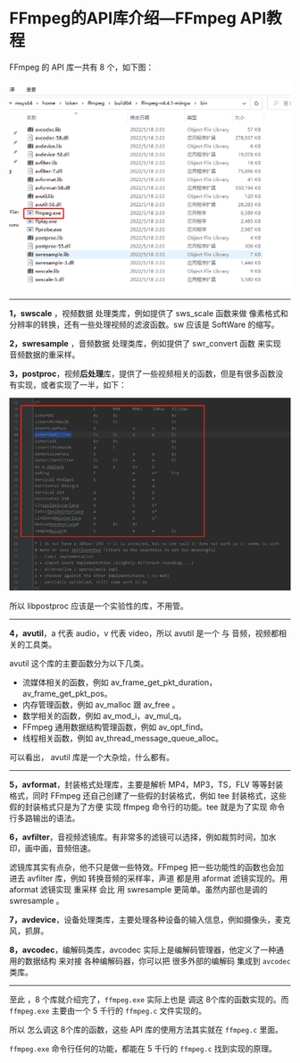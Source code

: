 # FFmpeg的API库介绍—FFmpeg API教程

FFmpeg 的 API 库一共有 8 个，如下图：

![intro-1-1](intro\intro-1-1.png)



------

**1，swscale** ，视频数据 处理类库，例如提供了 sws_scale 函数来做 像素格式和分辨率的转换，还有一些处理视频的滤波函数。sw 应该是 SoftWare 的缩写。

**2，swresample** ，音频数据 处理类库，例如提供了 swr_convert 函数 来实现 音频数据的重采样。

**3，postproc**，视频**后处理**库，提供了一些视频相关的函数，但是有很多函数没有实现，或者实现了一半，如下：

![intro-1-2](intro\intro-1-2.png)

所以 libpostproc 应该是一个实验性的库，不用管。

------

**4，avutil**，a 代表 audio，v 代表 video，所以 avutil 是一个 与 音频，视频都相关的工具类。

avutil 这个库的主要函数分为以下几类。

- 流媒体相关的函数，例如 av_frame_get_pkt_duration，av_frame_get_pkt_pos。
- 内存管理函数，例如 av_malloc 跟 av_free 。
- 数学相关的函数，例如 av_mod_i，av_mul_q。
- FFmpeg 通用数据结构管理函数，例如 av_opt_find。
- 线程相关函数，例如 av_thread_message_queue_alloc。

可以看出， avutil 库是一个大杂烩，什么都有。

------

**5，avformat**，封装格式处理库，主要是解析 MP4，MP3，TS，FLV 等等封装格式，同时 FFmpeg 还自己创建了一些假的封装格式，例如 tee 封装格式，这些假的封装格式只是为了方便 实现 ffmpeg 命令行的功能。tee 就是为了实现 命令行多路输出的语法。

**6，avfilter**，音视频滤镜库。有非常多的滤镜可以选择，例如裁剪时间，加水印，画中画，音频倍速。

滤镜库其实有点杂，他不只是做一些特效。FFmpeg 把一些功能性的函数也会加进去 avfilter 库，例如 转换音频的采样率，声道 都是用 aformat 滤镜实现的。用 aformat 滤镜实现 重采样 会比 用 swresample 更简单。虽然内部也是调的 swresample 。

**7，avdevice**，设备处理类库，主要处理各种设备的输入信息，例如摄像头，麦克风，抓屏。

**8，avcodec**，编解码类库，avcodec 实际上是编解码管理器，他定义了一种通用的数据结构 来对接 各种编解码器，你可以把 很多外部的编解码 集成到 `avcodec` 类库。

------

至此 ，8 个库就介绍完了，`ffmpeg.exe` 实际上也是 调这 8个库的函数实现的。而 `ffmpeg.exe` 主要由一个 5 千行的 `ffmpeg.c` 文件实现的。

所以 怎么调这 8个库的函数，这些 API 库的使用方法其实就在  `ffmpeg.c` 里面。

`ffmpeg.exe` 命令行任何的功能，都能在 5 千行的 `ffmpeg.c` 找到实现的原理。

